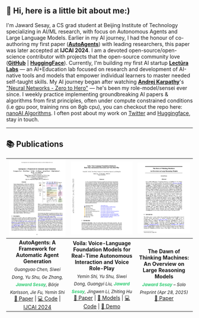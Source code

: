 ## 👋 Hi, here is a little bit about me:)

I'm Jaward Sesay, a CS grad student at Beijing Institute of Technology specializing in AI/ML research, with focus on Autonomous Agents and Large Language Models. Earlier in my AI journey, I had the honour of co-authoring my first paper (**[AutoAgents](https://www.ijcai.org/proceedings/2024/0003.pdf)**) with leading researchers, this paper was later accepted at **IJCAI 2024**. I am a devoted open-source/open-science contributor with projects that the open-source community love (**[GitHub](https://github.com/Jaykef/ai-algorithms)** | **[HuggingFace](https://huggingface.co/Jaward)**). Currently, I'm building my first AI startup **[Lectūra Labs](https://lecturalabs.com/)** — an AI+Education lab focused on research and development of AI-native tools and models that empower individual learners to master needed self-taught skills. My AI journey began after watching **[Andrej Karpathy](https://karpathy.ai/)**'s ["Neural Networks - Zero to Hero"](https://karpathy.ai/zero-to-hero.html) — he's been my role-model/sensei ever since. I weekly practice implementing groundbreaking AI papers & algorithms from first principles, often under compute constrained conditions (i.e gpu poor, training nns on 8gb cpu), you can checkout the repo here: [nanoAI Algorithms](https://github.com/Jaykef/ai-algorithms). I often post about my work on [Twitter](https://x.com/Jaykef_) and [Huggingface](https://huggingface.co/Jaward), stay in touch.

---

## 📚 Publications

| ![AutoAgents](https://raw.githubusercontent.com/Jaykef/Jaykef/main/assets/autoagents.jpeg) | ![Voila](https://raw.githubusercontent.com/Jaykef/Jaykef/main/assets/voila.jpeg) | ![Thinking Machines](https://raw.githubusercontent.com/Jaykef/Jaykef/main/assets/thinkingmachines.jpeg) |
|:---:|:---:|:---:|
| **AutoAgents: A Framework for Automatic Agent Generation**<br> <sub><i>Guangyao Chen, Siwei Dong, Yu Shu, Ge Zhang, <b><span style="color:#2ecc71">Jaward Sesay</span></b>, Börje Karlsson, Jie Fu, Yemin Shi</i></sub><br>[📄 Paper](https://www.ijcai.org/proceedings/2024/0003.pdf) \| [💻 Code](https://github.com/Link-AGI/AutoAgents) \| [IJCAI 2024](https://www.ijcai.org/proceedings/2024/3) | **Voila: Voice-Language Foundation Models for Real-Time Autonomous Interaction and Voice Role-Play**<br> <sub><i>Yemin Shi, Yu Shu, Siwei Dong, Guangyi Liu, <b><span style="color:#2ecc71">Jaward Sesay</span></b>, Jingwen Li, Zhiting Hu</i></sub><br>[📄 Paper](https://arxiv.org/abs/2505.02707) \| [🤗 Models](https://huggingface.co/collections/maitrix-org/voila-67e0d96962c19f221fc73fa5) \| [💻 Code](https://github.com/maitrix-org/Voila) \| [🤗 Demo](https://huggingface.co/spaces/maitrix-org/Voila-demo) | **The Dawn of Thinking Machines: An Overview on Large Reasoning Models**<br> <sub><i><b><span style="color:#2ecc71">Jaward Sesay</span></b> – Solo Preprint (Apr 28, 2025)</i></sub><br>[📄 Paper](https://github.com/Jaykef/Jaykef/blob/main/papers/The-Dawn-of-Thinking-Machines.pdf) |









